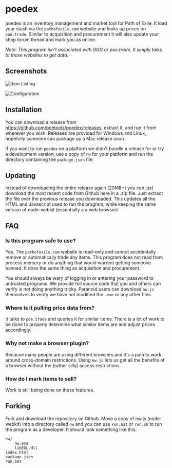 
# poedex

poedex is an inventory management and market tool for Path of Exile. It load your
stash via the `pathofexile.com` website and looks up prices on `poe.trade`. Similar
to acquisition and procurement it will also update your shop forum thread and
mark you as online.

*Note: This program isn't associated with GGG or poe.trade. It simply talks to
those websites to get data.*

## Screenshots

![Item Listing](http://i.imgur.com/OYmMUaH.png)

![Configuration](http://i.imgur.com/218Kp6B.png)


## Installation

You can download a release from https://github.com/poetools/poedex/releases,
extract it, and run it from wherever you wish. Releases are provided for Windows
and Linux, hopefully someone can package up a Mac release soon.

If you want to run `poedex` on a platform we didn't bundle a release for or try
a development version, use a copy of `nw` for your platform and run the directory
containing the `package.json` file.

## Updating

Instead of downloading the entire release again (20MB+) you can just download the
most recent code from Github here in a .zip file. Just extract the file over the
previous release you downloaded. This updates all the HTML and Javascript used to
run the program, while keeping the same version of node-webkit (essentially a
a web browser)

## FAQ

### Is this program safe to use?

Yes. The `pathofexile.com` website is read-only and cannot accidentally remove or
automatically trade any items. This program does not read from process memory or
do anything that would warrent getting someone banned. It does the same thing as
acquisition and procurement.

You should always be wary of logging in or entering your password to untrusted
programs. We provide full source code that you and others can verify is not
doing anything tricky. Paranoid users can download `nw.js` themselves to verify
we have not modified the `.exe` or any other files.

### Where is it pulling price data from?

It talks to `poe.trade` and queries it for similar items. There is a lot of work
to be done to properly determine what similar items are and adjust prices
accordingly.

### Why not make a browser plugin?

Because many people are using different browsers and it's a pain to work around
cross-domain restrictions. Using `nw.js` lets us get all the benefits of a browser
without the (rather silly) access restrictions.

### How do I mark items to sell?

Work is still being done on these features.

## Forking

Fork and download the repository on Github. Move a copy of nw.js (node-webkit)
into a directory called `nw` and you can use `run.bat` or `run.sh` to run the
program as a developer. It should look something like this:

    nw/
	    nw.exe
		libEGL.dll
    index.html
	package.json
	run.bat
